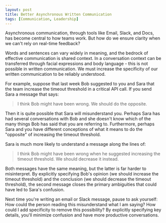```yaml
---
layout: post
title: Better Asynchronous Written Communication
tags: [Communication, Leadership]
---
```

<script> 
  (function(i,s,o,g,r,a,m){i['GoogleAnalyticsObject']=r;i[r]=i[r]||function(){
  (i[r].q=i[r].q||[]).push(arguments)},i[r].l=1*new Date();a=s.createElement(o),
  m=s.getElementsByTagName(o)[0];a.async=1;a.src=g;m.parentNode.insertBefore(a,m)
  })(window,document,'script','https://www.google-analytics.com/analytics.js','ga');

  ga('create', 'UA-82391879-1', 'auto');
  ga('send', 'pageview');

</script>

Asynchronous communication, through tools like Email, Slack, and Docs, has become central to how teams work. But how do we ensure clarity when we can't rely on real-time feedback?

Words and sentences can vary widely in meaning, and the bedrock of effective communication is shared context. In a conversation context can be transferred through facial expressions and body language - this is not possible in written communication. We must increase the specificity of our written communication to be reliably understood.

For example, suppose that last week Bob suggested to you and Sara that the team increase the timeout threshold in a critical API call. If you send Sara a message that says:

> I think Bob might have been wrong. We should do the opposite.

Then it is quite possible that Sara will misunderstand you. Perhaps Sara has had several conversations with Bob and she doesn't know which of the many things Bob has said that you are referring to. Furthermore, perhaps Sara and you have different conceptions of what it means to do the "opposite" of increasing the timeout threshold.

Sara is much more likely to understand a message along the lines of:

> I think Bob might have been wrong when he suggested increasing the timeout threshold. We should decrease it instead.

Both messages have the same meaning, but the latter is far harder to misinterpret. By explicitly specifying Bob's opinion (we should increase the timeout threshold) and the conclusion (we should decrease the timeout threshold), the second message closes the primary ambiguities that could have led to Sara's confusion.

Next time you're writing an email or Slack message, pause to ask yourself: How could the person reading this misunderstand what I am saying? How could I add specificity to remove this possibility? By explicitly specifying key details, you'll minimize confusion and have more productive conversations.

<!-- The next time you go to  -->
<!-- By increasing the specificity of our async written communication we can significantly improve its understandability. -->